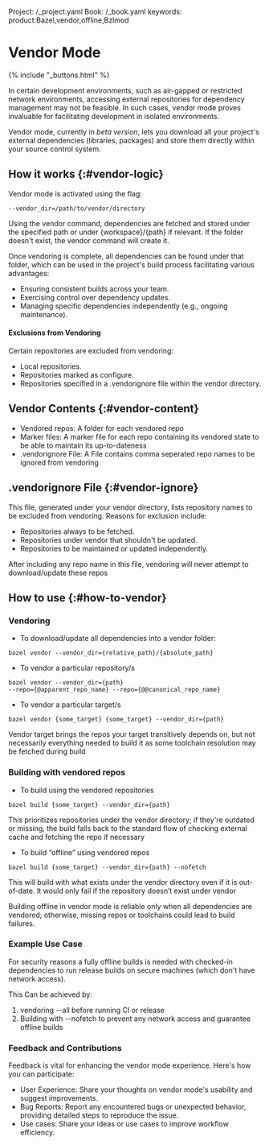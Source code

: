 Project: /_project.yaml
Book: /_book.yaml
keywords: product:Bazel,vendor,offline,Bzlmod

# Vendor Mode

{% include "_buttons.html" %}

In certain development environments, such as air-gapped or restricted network
environments, accessing external repositories for dependency management may not
be feasible. In such cases, vendor mode proves invaluable for facilitating
development in isolated environments.

Vendor mode, currently in *beta version*, lets you download all your project's
external dependencies (libraries, packages) and store them directly within your
source control system.

## How it works {:#vendor-logic}

Vendor mode is activated using the flag:
```
--vendor_dir=/path/to/vendor/directory
```
Using the vendor command, dependencies are fetched and stored under the
specified path or under {workspace}/{path} if relevant. If the folder doesn't
exist, the vendor command will create it.

Once vendoring is complete, all dependencies can be found under that folder, 
which can be used in the project's build process facilitating various
advantages:
*   Ensuring consistent builds across your team.
*   Exercising control over dependency updates.
*   Managing specific dependencies independently (e.g., ongoing maintenance).

#### Exclusions from Vendoring
Certain repositories are excluded from vendoring:
*   Local repositories.
*   Repositories marked as configure.
*   Repositories specified in a .vendorignore file within the vendor directory.


## Vendor Contents {:#vendor-content}
*   Vendored repos: A folder for each vendored repo
*   Marker files: A marker file for each repo containing its vendored state to
be able to maintain its up-to-dateness
*   .vendorignore File: A File contains comma seperated repo names to be ignored
from vendoring


## .vendorignore File {:#vendor-ignore}

This file, generated under your vendor directory, lists repository names to be 
excluded from vendoring. Reasons for exclusion include:
*   Repositories always to be fetched.
*   Repositories under vendor that shouldn't be updated.
*   Repositories to be maintained or updated independently.

After including any repo name in this file, vendoring will never attempt to 
download/update these repos

## How to use {:#how-to-vendor}

### Vendoring
*   To download/update all dependencies into a vendor folder:
```
bazel vendor --vendor_dir={relative_path}/{absolute_path}
```

*   To vendor a particular repository/s
```
bazel vendor --vendor_dir={path}
--repo={@apparent_repo_name} --repo={@@canonical_repo_name}
```

*   To vendor a particular target/s
```
bazel vendor {some_target} {some_target} --vendor_dir={path}
```
Vendor target brings the repos your target transitively depends on, but not 
necessarily everything needed to build it as some toolchain resolution may be 
fetched during build

### Building with vendored repos

*   To build using the vendored repositories
```
bazel build {some_target} --vendor_dir={path}
```
This prioritizes repositories under the vendor directory; if they're outdated 
or missing, the build falls back to the standard flow of checking external cache
and fetching the repo if necessary

*   To build “offline” using vendored repos
```
bazel build {some_target} --vendor_dir={path} --nofetch
```

This will build with what exists under the vendor directory even if it is 
out-of-date.
It would only fail if the repository doesn’t exist under vendor

Building offline in vendor mode is reliable only when all dependencies are vendored; otherwise, missing repos or toolchains could lead to build failures.


### Example Use Case

For security reasons a fully offline builds is needed with checked-in 
dependencies to run release builds on secure machines (which don't have 
network access).

This Can be achieved by:
1. vendoring --all before running CI or release
2. Building with --nofetch to prevent any network access and guarantee offline
builds


### Feedback and Contributions

Feedback is vital for enhancing the vendor mode experience. Here's how you can
participate:

*   User Experience: Share your thoughts on vendor mode's usability and suggest 
improvements.
*   Bug Reports: Report any encountered bugs or unexpected behavior, providing
detailed steps to reproduce the issue. 
*   Use cases: Share your ideas or use cases to improve workflow efficiency.

